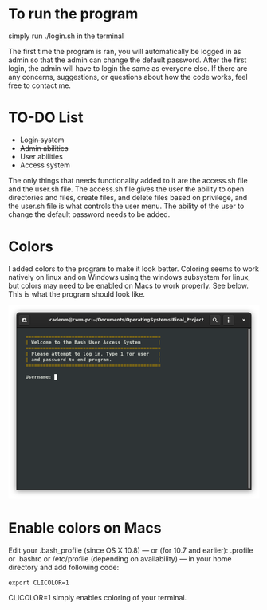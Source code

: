 # To run the program
simply run ./login.sh in the terminal

The first time the program is ran, you will automatically be logged in as admin so that the admin can change the default password. After the first login, the admin will have to login the same as everyone else. If there are any concerns, suggestions, or questions about how the code works, feel free to contact me.

# TO-DO List
* ~~Login system~~
* ~~Admin abilities~~
* User abilities
* Access system

The only things that needs functionality added to it are the access.sh file and the user.sh file. The access.sh file gives the user the ability to open directories and files, create files, and delete files based on privilege, and the user.sh file is what controls the user menu. The ability of the user to change the default password needs to be added.

# Colors
I added colors to the program to make it look better. Coloring seems to work natively on linux and on Windows using the windows subsystem for linux, but colors may need to be enabled on Macs to work properly. See below. This is what the program should look like.

![color preview](color_preview.png)

# Enable colors on Macs
Edit your .bash_profile (since OS X 10.8) — or (for 10.7 and earlier): .profile or .bashrc or /etc/profile (depending on availability) — in your home directory and add following code:
```
export CLICOLOR=1
```
CLICOLOR=1 simply enables coloring of your terminal.
